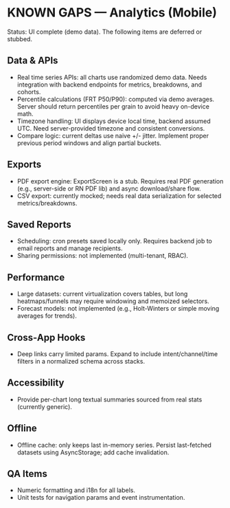# KNOWN GAPS — Analytics (Mobile)

Status: UI complete (demo data). The following items are deferred or stubbed.

## Data & APIs
- Real time series APIs: all charts use randomized demo data. Needs integration with backend endpoints for metrics, breakdowns, and cohorts.
- Percentile calculations (FRT P50/P90): computed via demo averages. Server should return percentiles per grain to avoid heavy on-device math.
- Timezone handling: UI displays device local time, backend assumed UTC. Need server-provided timezone and consistent conversions.
- Compare logic: current deltas use naive +/- jitter. Implement proper previous period windows and align partial buckets.

## Exports
- PDF export engine: ExportScreen is a stub. Requires real PDF generation (e.g., server-side or RN PDF lib) and async download/share flow.
- CSV export: currently mocked; needs real data serialization for selected metrics/breakdowns.

## Saved Reports
- Scheduling: cron presets saved locally only. Requires backend job to email reports and manage recipients.
- Sharing permissions: not implemented (multi-tenant, RBAC).

## Performance
- Large datasets: current virtualization covers tables, but long heatmaps/funnels may require windowing and memoized selectors.
- Forecast models: not implemented (e.g., Holt-Winters or simple moving averages for trends).

## Cross‑App Hooks
- Deep links carry limited params. Expand to include intent/channel/time filters in a normalized schema across stacks.

## Accessibility
- Provide per-chart long textual summaries sourced from real stats (currently generic).

## Offline
- Offline cache: only keeps last in-memory series. Persist last-fetched datasets using AsyncStorage; add cache invalidation.

## QA Items
- Numeric formatting and i18n for all labels.
- Unit tests for navigation params and event instrumentation.


